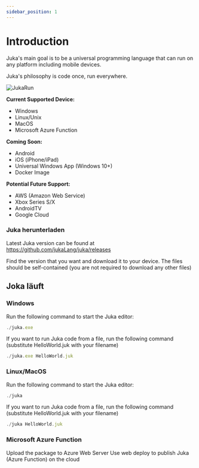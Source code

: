 ```yaml
---
sidebar_position: 1
---
```


# Introduction

Juka's main goal is to be a universal programming language that can run on any platform including mobile devices.

Juka's philosophy is code once, run everywhere.

![JukaRun](https://user-images.githubusercontent.com/11934545/171317993-66a4e3d9-8a1f-4f76-8076-48a87985e0e7.gif)

__Current Supported Device:__
- Windows
- Linux/Unix
- MacOS
- Microsoft Azure Function

__Coming Soon:__
- Android
- iOS (iPhone/iPad)
- Universal Windows App (Windows 10+)
- Docker Image

__Potential Future Support:__
- AWS (Amazon Web Service)
- Xbox Series S/X
- AndroidTV
- Google Cloud


### Juka herunterladen
Latest Juka version can be found at https://github.com/jukaLang/juka/releases

Find the version that you want and download it to your device. The files should be self-contained (you are not required to download any other files)

## Joka läuft

### Windows

Run the following command to start the Juka editor:

```jsx
./juka.exe
```

If you want to run Juka code from a file, run the following command (substitute HelloWorld.juk with your filename)

```jsx
./juka.exe HelloWorld.juk
```

### Linux/MacOS

Run the following command to start the Juka editor:
```jsx
./juka
```

If you want to run Juka code from a file, run the following command (substitute HelloWorld.juk with your filename)

```jsx
./juka HelloWorld.juk
```


### Microsoft Azure Function

Upload the package to Azure Web Server Use web deploy to publish Juka (Azure Function) on the cloud
